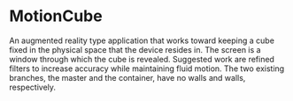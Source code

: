MotionCube
==========

An augmented reality type application that works toward keeping a cube fixed in the physical space that the device resides in.
The screen is a window through which the cube is revealed. Suggested work are refined filters to increase accuracy while 
maintaining fluid motion. The two existing branches, the master and the container, have no walls and walls, respectively.



